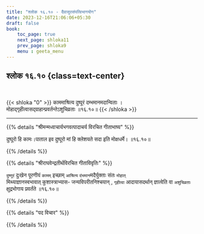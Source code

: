 ```yaml
---
title: "श्लोक १६.१० - दैवासुरसंपत्विभागयोग"
date: 2023-12-16T21:06:06+05:30
draft: false
book:
    toc_page: true
    next_page: shloka11
    prev_page: shloka9
    menu : geeta_menu
---
```




## श्लोक १६.१०  {class=text-center}

<br/>

{{< shloka  "0"  >}}
काममाश्रित्य दुष्पूरं दम्भमानमदान्विताः ।  
मोहाद्गृहीत्वासद्ग्राहान्प्रवर्तन्तेऽशुचिव्रताः ॥१६.१०॥
{{< /shloka >}}

---


{{% details "श्रीमन्मध्वाचार्यभगवत्पादाचर्य विरचित  गीताभाष्य" %}}

दुष्पूरो हि कामः।पाताल इव दुष्पूरो मां हि क्लेशयते सदा इति मोक्षधर्मे। ॥१६.१०॥

{{% /details %}}



{{% details "श्रीराघवेन्द्रतीर्थविरचित गीताविवृतिः" %}}

`दुष्णूरं` दुःखेन पूरणीयं `कामम्` इच्छाम् 
`आश्रित्य` 
`दंभमान`मदैर्युक्ताः संतः `मोहात्‌`  
मिथ्याज्ञानस्वभावात्‌ 
कुशास्त्राभ्यास- जन्यविपरीतनिश्चयान्‌ , `गृहीत्वा` 
आदायासदर्थान्‌ ज्ञात्वेति वा 
`अशुचिव्रताः` क्षुद्रभोगाय प्रवर्तंते ॥१६.१०॥


{{% /details %}}



{{% details "पद विचार" %}}


{{% /details %}}
